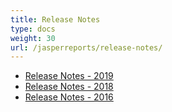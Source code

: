 ```yaml
---
title: Release Notes
type: docs
weight: 30
url: /jasperreports/release-notes/
---
```

 
- [Release Notes - 2019](/pdf/jasperreports/release-notes-2019/)
- [Release Notes - 2018](/pdf/jasperreports/release-notes-2018/)
- [Release Notes - 2016](/pdf/jasperreports/release-notes-2016/)

